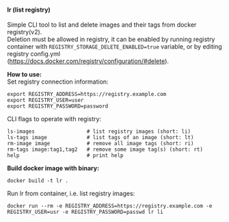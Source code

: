 #### lr (list registry)  
Simple CLI tool to list and delete images and their tags from docker registry(v2).  
Deletion must be allowed in registry, it can be enabled by running registry container with `REGISTRY_STORAGE_DELETE_ENABLED=true` variable, or by editing registry config.yml (https://docs.docker.com/registry/configuration/#delete).  

**How to use:**  
Set registry connection information:  
```
export REGISTRY_ADDRESS=https://registry.example.com
export REGISTRY_USER=user
export REGISTRY_PASSWORD=password
```
CLI flags to operate with registry:  
```
ls-images                 # list registry images (short: li)
ls-tags image             # list tags of an image (short: lt)
rm-image image            # remove all image tags (short: ri)
rm-tags image:tag1,tag2   # remove some image tag(s) (short: rt)
help                      # print help
```
**Build docker image with binary:**
```
docker build -t lr .
```
Run lr from container, i.e. list registry images:
```
docker run --rm -e REGISTRY_ADDRESS=https://registry.example.com -e REGISTRY_USER=usr -e REGISTRY_PASSWORD=passwd lr li
```
  
